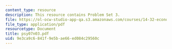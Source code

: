 ```yaml
---
content_type: resource
description: This resource contains Problem Set 3.
file: https://ol-ocw-studio-app-qa.s3.amazonaws.com/courses/14-32-econometrics-spring-2007/9e3ca9c6841f9e5bae66ed084c29560c_psy07n03.pdf
file_type: application/pdf
resourcetype: Document
title: psy07n03.pdf
uid: 9e3ca9c6-841f-9e5b-ae66-ed084c29560c
---
```

